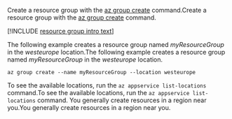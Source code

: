 <span data-ttu-id="62862-101">Create a resource group with the [az group create](/cli/azure/group?view=azure-cli-latest#az_group_create) command.</span><span class="sxs-lookup"><span data-stu-id="62862-101">Create a resource group with the [az group create](/cli/azure/group?view=azure-cli-latest#az_group_create) command.</span></span>

[!INCLUDE [resource group intro text](resource-group.md)]

<span data-ttu-id="62862-102">The following example creates a resource group named *myResourceGroup* in the *westeurope* location.</span><span class="sxs-lookup"><span data-stu-id="62862-102">The following example creates a resource group named *myResourceGroup* in the *westeurope* location.</span></span>

```azurecli-interactive
az group create --name myResourceGroup --location westeurope
```

<span data-ttu-id="62862-103">To see the available locations, run the `az appservice list-locations` command.</span><span class="sxs-lookup"><span data-stu-id="62862-103">To see the available locations, run the `az appservice list-locations` command.</span></span> <span data-ttu-id="62862-104">You generally create resources in a region near you.</span><span class="sxs-lookup"><span data-stu-id="62862-104">You generally create resources in a region near you.</span></span>
